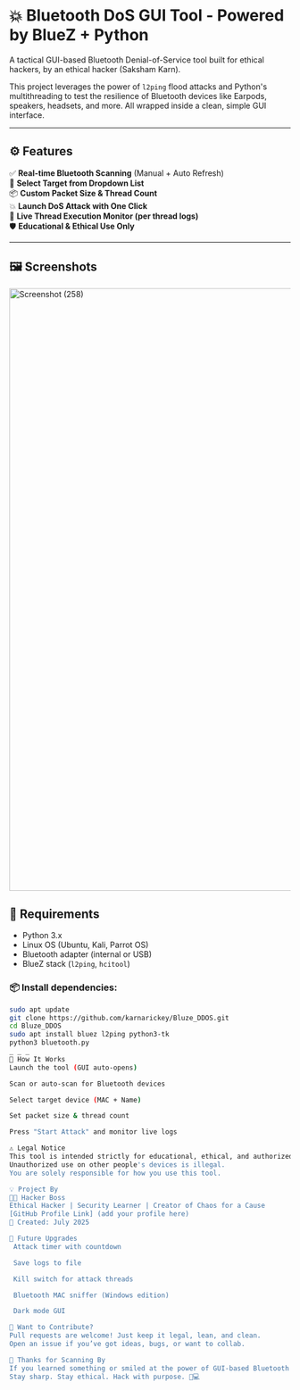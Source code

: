 # 💥 Bluetooth DoS GUI Tool - Powered by BlueZ + Python

A tactical GUI-based Bluetooth Denial-of-Service tool built for ethical hackers, by an ethical hacker (Saksham Karn).

This project leverages the power of `l2ping` flood attacks and Python's multithreading to test the resilience of Bluetooth devices like Earpods, speakers, headsets, and more. All wrapped inside a clean, simple GUI interface.

---

## ⚙️ Features

✅ **Real-time Bluetooth Scanning** (Manual + Auto Refresh)  
🧠 **Select Target from Dropdown List**  
📦 **Custom Packet Size & Thread Count**  
💥 **Launch DoS Attack with One Click**  
📡 **Live Thread Execution Monitor (per thread logs)**  
🛡️ **Educational & Ethical Use Only**

---

## 🖼️ Screenshots
<img width="1920" height="1080" alt="Screenshot (258)" src="https://github.com/user-attachments/assets/b8612010-932d-4dc5-b9b8-401955bed9d5" />


## 🧰 Requirements

- Python 3.x  
- Linux OS (Ubuntu, Kali, Parrot OS)  
- Bluetooth adapter (internal or USB)  
- BlueZ stack (`l2ping`, `hcitool`)

### 📦 Install dependencies:
```bash
sudo apt update
git clone https://github.com/karnarickey/Bluze_DDOS.git
cd Bluze_DDOS
sudo apt install bluez l2ping python3-tk
python3 bluetooth.py
_ _ _
🚀 How It Works
Launch the tool (GUI auto-opens)

Scan or auto-scan for Bluetooth devices

Select target device (MAC + Name)

Set packet size & thread count

Press "Start Attack" and monitor live logs

⚠️ Legal Notice
This tool is intended strictly for educational, ethical, and authorized penetration testing only.
Unauthorized use on other people's devices is illegal.
You are solely responsible for how you use this tool.

💡 Project By
👨‍💻 Hacker Boss
Ethical Hacker | Security Learner | Creator of Chaos for a Cause
[GitHub Profile Link] (add your profile here)
📅 Created: July 2025

💭 Future Upgrades
 Attack timer with countdown

 Save logs to file

 Kill switch for attack threads

 Bluetooth MAC sniffer (Windows edition)

 Dark mode GUI

📩 Want to Contribute?
Pull requests are welcome! Just keep it legal, lean, and clean.
Open an issue if you’ve got ideas, bugs, or want to collab.

🙏 Thanks for Scanning By
If you learned something or smiled at the power of GUI-based Bluetooth madness, give this repo a ⭐
Stay sharp. Stay ethical. Hack with purpose. 🧠💻
